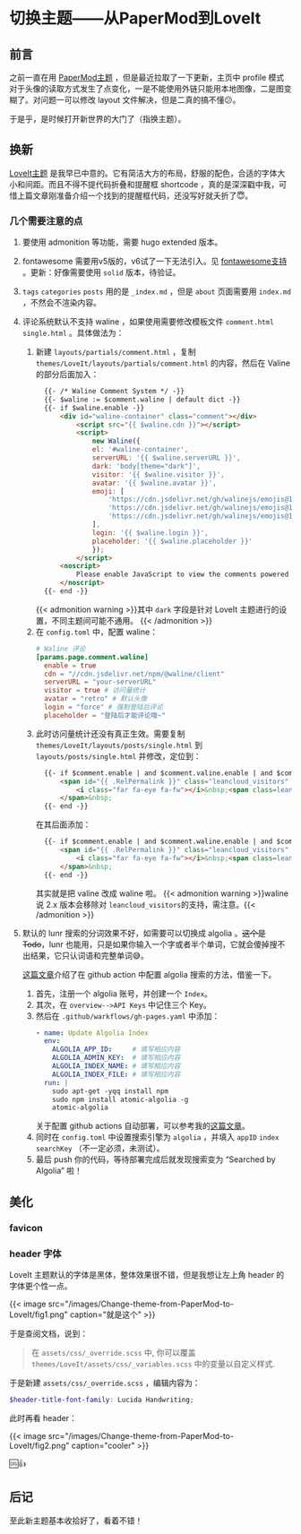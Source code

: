 # 切换主题——从PaperMod到LoveIt


## 前言

之前一直在用 [PaperMod主题](https://adityatelange.github.io/hugo-PaperMod/) ，但是最近拉取了一下更新，主页中 profile 模式对于头像的读取方式发生了点变化，一是不能使用外链只能用本地图像，二是图变糊了。对问题一可以修改 layout 文件解决，但是二真的搞不懂:confused:。

于是乎，是时候打开新世界的大门了（指换主题）。

## 换新

[LoveIt主题](https://hugoloveit.com/zh-cn/) 是我早已中意的。它有简洁大方的布局，舒服的配色，合适的字体大小和间距。而且不得不提代码折叠和提醒框 shortcode ，真的是深深戳中我，可惜上篇文章刚准备介绍一个找到的提醒框代码，还没写好就夭折了:innocent:。

### 几个需要注意的点

1. 要使用 admonition 等功能，需要 hugo extended 版本。
2. fontawesome 需要用v5版的，v6试了一下无法引入。见 [fontawesome支持](https://hugoloveit.com/zh-cn/theme-documentation-content/#fontawesome) 。更新：好像需要使用 `solid` 版本，待验证。
3. `tags` `categories` `posts` 用的是 `_index.md` ，但是 `about` 页面需要用 `index.md` ，不然会不渲染内容。
4. 评论系统默认不支持 waline ，如果使用需要修改模板文件 `comment.html` `single.html` 。具体做法为：
   1. 新建 `layouts/partials/comment.html` ，复制 `themes/LoveIt/layouts/partials/comment.html` 的内容，然后在 Valine 的部分后面加入：
      ```html
        {{- /* Waline Comment System */ -}}
        {{- $waline := $comment.waline | default dict -}}
        {{- if $waline.enable -}}
            <div id="waline-container" class="comment"></div>
                <script src="{{ $waline.cdn }}"></script>
                <script>
                    new Waline({
                    el: '#waline-container',
                    serverURL: '{{ $waline.serverURL }}',
                    dark: 'body[theme="dark"]',
                    visitor: '{{ $waline.visitor }}',
                    avatar: '{{ $waline.avatar }}',
                    emoji: [
                        'https://cdn.jsdelivr.net/gh/walinejs/emojis@1.0.0/weibo',
                        'https://cdn.jsdelivr.net/gh/walinejs/emojis@1.0.0/tieba',
                        'https://cdn.jsdelivr.net/gh/walinejs/emojis@1.0.0/bilibili',
                    ],
                    login: '{{ $waline.login }}',
                    placeholder: '{{ $waline.placeholder }}'
                    });
                </script>
            <noscript>
                Please enable JavaScript to view the comments powered by <a href="https://waline.js.org/">Waline</a>.
            </noscript>
        {{- end -}}
      ```
      {{< admonition warning >}}其中 `dark` 字段是针对 LoveIt 主题进行的设置，不同主题间可能不通用。
      {{< /admonition >}}
   2. 在 `config.toml` 中，配置 waline：
      ```toml
      # Waline 评论
      [params.page.comment.waline]
        enable = true
        cdn = "//cdn.jsdelivr.net/npm/@waline/client"
        serverURL = "your-serverURL"
        visitor = true # 访问量统计
        avatar = "retro" # 默认头像
        login = "force" # 强制登陆后评论
        placeholder = "登陆后才能评论哦~"
      ```
   3. 此时访问量统计还没有真正生效。需要复制 `themes/LoveIt/layouts/posts/single.html` 到 `layouts/posts/single.html` 并修改，定位到：
      ```html
        {{- if $comment.enable | and $comment.valine.enable | and $comment.valine.visitor -}}
            <span id="{{ .RelPermalink }}" class="leancloud_visitors" data-flag-title="{{ .Title }}">
                <i class="far fa-eye fa-fw"></i>&nbsp;<span class=leancloud-visitors-count></span>&nbsp;{{ T "views" }}
            </span>&nbsp;
        {{- end -}}
      ```
      在其后面添加：
      ```html
        {{- if $comment.enable | and $comment.waline.enable | and $comment.waline.visitor -}}
            <span id="{{ .RelPermalink }}" class="leancloud_visitors" data-flag-title="{{ .Title }}">
                <i class="far fa-eye fa-fw"></i>&nbsp;<span class=leancloud-visitors-count></span>&nbsp;{{ T "views" }}
            </span>&nbsp;
        {{- end -}}
      ```
      其实就是把 valine 改成 waline 啦。
      {{< admonition warning >}}waline 说 2.x 版本会移除对 `leancloud_visitors`的支持，需注意。{{< /admonition >}}
5. 默认的 lunr 搜索的分词效果不好，如需要可以切换成 algolia 。~~这个是 Todo~~，lunr 也能用，只是如果你输入一个字或者半个单词，它就会傻掉搜不出结果，它只认词语和完整单词:sweat_smile:。

   [这篇文章](https://lucas-0.github.io/2020-06-30-hugo-and-loveit/#%E9%85%8D%E7%BD%AE-algolia)介绍了在 github action 中配置 algolia 搜索的方法，借鉴一下。
   1. 首先，注册一个 algolia 账号，并创建一个 `Index`。
   2. 其次，在 `overview-->API Keys` 中记住三个 Key。
   3. 然后在 `.github/warkflows/gh-pages.yaml` 中添加：
      ```yaml
      - name: Update Algolia Index
        env:
          ALGOLIA_APP_ID:     # 填写相应内容
          ALGOLIA_ADMIN_KEY:  # 填写相应内容
          ALGOLIA_INDEX_NAME: # 填写相应内容
          ALGOLIA_INDEX_FILE: # 填写相应内容
        run: |
          sudo apt-get -yqq install npm
          sudo npm install atomic-algolia -g
          atomic-algolia          
      ```
      关于配置 github actions 自动部署，可以参考我的[这篇文章](https://woodencross.github.io/deploy-website-via-github-actions/)。
   4. 同时在 `config.toml` 中设置搜索引擎为 `algolia` ，并填入 `appID` `index` `searchKey` （不一定必须，未测试）。
   5. 最后 push 你的代码，等待部署完成后就发现搜索变为 “Searched by Algolia” 啦！

## 美化

### favicon

### header 字体

LoveIt 主题默认的字体是黑体，整体效果很不错，但是我想让左上角 header 的字体更个性一点。

{{< image src="/images/Change-theme-from-PaperMod-to-LoveIt/fig1.png" caption="就是这个" >}}

于是查阅文档，说到：

> 在 `assets/css/_override.scss` 中, 你可以覆盖 `themes/LoveIt/assets/css/_variables.scss` 中的变量以自定义样式.

于是新建 `assets/css/_override.scss` ，编辑内容为：

```scss
$header-title-font-family: Lucida Handwriting;
```

此时再看 header：

{{< image src="/images/Change-theme-from-PaperMod-to-LoveIt/fig2.png" caption="cooler" >}}

:cool::+1:

## 后记

至此新主题基本收拾好了，看着不错！

